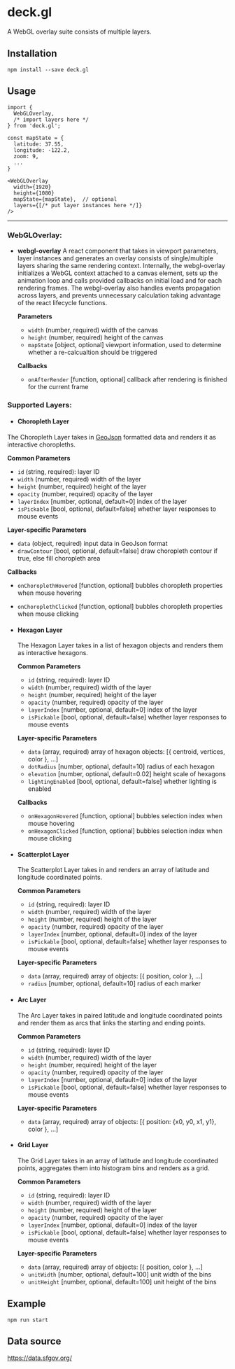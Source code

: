 # deck.gl

A WebGL overlay suite consists of multiple layers.

## Installation

```
npm install --save deck.gl
```

## Usage

```
import {
  WebGLOverlay,
  /* import layers here */
} from 'deck.gl';

const mapState = {
  latitude: 37.55,
  longitude: -122.2,
  zoom: 9,
  ...
}

<WebGLOverlay
  width={1920}
  height={1080}
  mapState={mapState},  // optional
  layers={[/* put layer instances here */]}
/>
```
---

### WebGLOverlay:

* **webgl-overlay**
A react component that takes in viewport parameters, layer instances and
generates an overlay consists of single/multiple layers sharing the same
rendering context. Internally, the webgl-overlay initializes a WebGL context
attached to a canvas element, sets up the animation loop and calls provided
callbacks on initial load and for each rendering frames. The webgl-overlay
also handles events propagation across layers, and prevents unnecessary
calculation taking advantage of the react lifecycle functions.

  **Parameters**
  * `width` (number, required) width of the canvas
  * `height` (number, required) height of the canvas
  * `mapState` [object, optional] viewport information, used to determine
  whether a re-calcualtion should be triggered

  **Callbacks**
  * `onAfterRender` [function, optional] callback after rendering is finished
  for the current frame

### Supported Layers:

* #### Choropleth Layer
The Choropleth Layer takes in [GeoJson](http://geojson.org/) formatted data and
renders it as interactive choropleths.

  **Common Parameters**

  * `id` (string, required): layer ID
  * `width` (number, required) width of the layer
  * `height` (number, required) height of the layer
  * `opacity` (number, required) opacity of the layer
  * `layerIndex` [number, optional, default=0] index of the layer
  * `isPickable` [bool, optional, default=false] whether layer responses to
  mouse events

  **Layer-specific Parameters**

  * `data` (object, required) input data in GeoJson format
  * `drawContour` [bool, optional, default=false] draw choropleth contour if
  true, else fill choropleth area

  **Callbacks**

  * `onChoroplethHovered` [function, optional] bubbles choropleth properties
  when mouse hovering
  * `onChoroplethClicked` [function, optional] bubbles choropleth properties
  when mouse clicking

* #### Hexagon Layer
  The Hexagon Layer takes in a list of hexagon objects and renders them as
  interactive hexagons.

    **Common Parameters**

    * `id` (string, required): layer ID
    * `width` (number, required) width of the layer
    * `height` (number, required) height of the layer
    * `opacity` (number, required) opacity of the layer
    * `layerIndex` [number, optional, default=0] index of the layer
    * `isPickable` [bool, optional, default=false] whether layer responses to
    mouse events

    **Layer-specific Parameters**

    * `data` (array, required) array of hexagon objects: [{ centroid, vertices,
    color }, ...]
    * `dotRadius` [number, optional, default=10] radius of each hexagon
    * `elevation` [number, optional, default=0.02] height scale of hexagons
    * `lightingEnabled` [bool, optional, default=false] whether lighting is
    enabled

    **Callbacks**

    * `onHexagonHovered` [function, optional] bubbles selection index when mouse
    hovering
    * `onHexagonClicked` [function, optional] bubbles selection index when mouse
    clicking

* #### Scatterplot Layer
  The Scatterplot Layer takes in and renders an array of latitude and longitude
  coordinated points.

    **Common Parameters**

    * `id` (string, required): layer ID
    * `width` (number, required) width of the layer
    * `height` (number, required) height of the layer
    * `opacity` (number, required) opacity of the layer
    * `layerIndex` [number, optional, default=0] index of the layer
    * `isPickable` [bool, optional, default=false] whether layer responses to
    mouse events

    **Layer-specific Parameters**

    * `data` (array, required) array of objects: [{ position, color }, ...]
    * `radius` [number, optional, default=10] radius of each marker

* #### Arc Layer
  The Arc Layer takes in paired latitude and longitude coordinated points and
  render them as arcs that links the starting and ending points.

    **Common Parameters**

    * `id` (string, required): layer ID
    * `width` (number, required) width of the layer
    * `height` (number, required) height of the layer
    * `opacity` (number, required) opacity of the layer
    * `layerIndex` [number, optional, default=0] index of the layer
    * `isPickable` [bool, optional, default=false] whether layer responses to
    mouse events

    **Layer-specific Parameters**

    * `data` (array, required) array of objects: [{ position: {x0, y0, x1, y1},
    color }, ...]

* #### Grid Layer
  The Grid Layer takes in an array of latitude and longitude coordinated points,
  aggregates them into histogram bins and renders as a grid.

    **Common Parameters**

    * `id` (string, required): layer ID
    * `width` (number, required) width of the layer
    * `height` (number, required) height of the layer
    * `opacity` (number, required) opacity of the layer
    * `layerIndex` [number, optional, default=0] index of the layer
    * `isPickable` [bool, optional, default=false] whether layer responses to
    mouse events

    **Layer-specific Parameters**

    * `data` (array, required) array of objects: [{ position, color }, ...]
    * `unitWidth` [number, optional, default=100] unit width of the bins
    * `unitHeight` [number, optional, default=100] unit height of the bins


## Example
```
npm run start
```

## Data source

https://data.sfgov.org/
